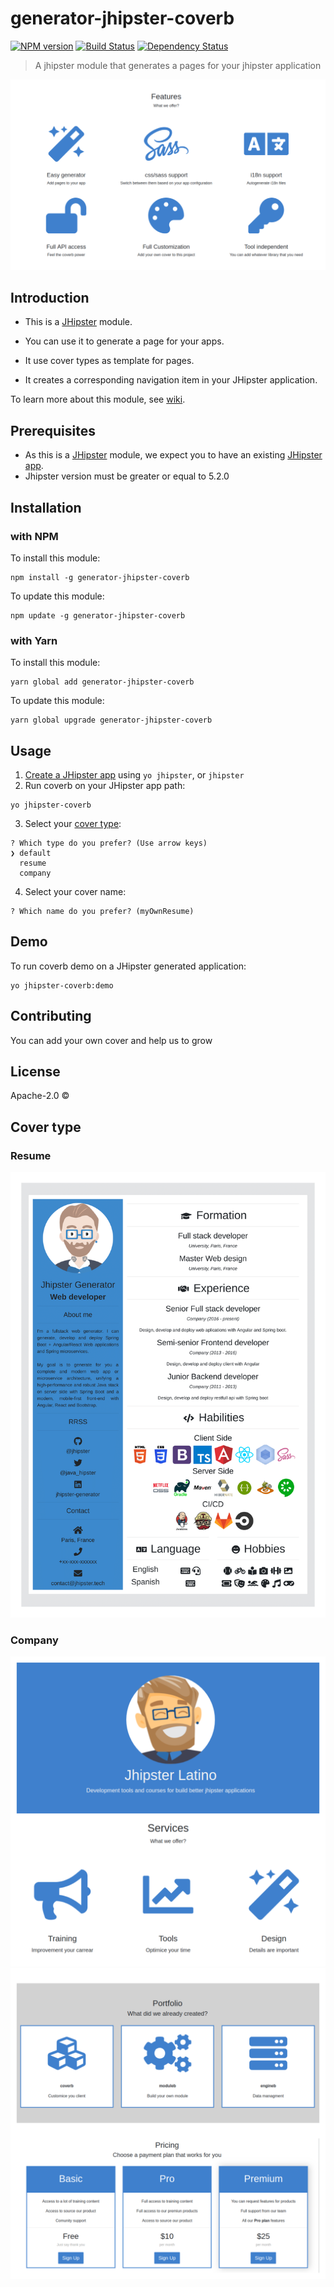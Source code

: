 # generator-jhipster-coverb
[![NPM version][npm-image]][npm-url] [![Build Status][travis-image]][travis-url] [![Dependency Status][daviddm-image]][daviddm-url]
> A jhipster module that generates a pages for your jhipster application

![feature-image](/generators/app/templates/default/content/images/coverb-feature.png)

## Introduction

- This is a [JHipster](http://jhipster.github.io/) module.

- You can use it to generate a page for your apps.
- It use cover types as template for pages. 
- It creates a corresponding navigation item in your JHipster application.

To learn more about this module, see [wiki](https://github.com/jhipster-latino/coverb/wiki).

## Prerequisites

- As this is a [JHipster](http://www.jhipster.tech/) module, we expect you to have an existing [JHipster app](https://www.jhipster.tech/creating-an-app/).
- Jhipster version must be greater or equal to 5.2.0

## Installation

### with NPM

To install this module:

```
npm install -g generator-jhipster-coverb
```

To update this module:

```
npm update -g generator-jhipster-coverb
```

### with Yarn

To install this module:

```
yarn global add generator-jhipster-coverb
```

To update this module:

```
yarn global upgrade generator-jhipster-coverb
```

## Usage

1. [Create a JHipster app](https://www.jhipster.tech/creating-an-app/) using `yo jhipster`, or `jhipster`
2. Run coverb on your JHipster app path:

```
yo jhipster-coverb
```
3. Select your [cover type](#cover-type):
```
? Which type do you prefer? (Use arrow keys)
❯ default 
  resume 
  company 
```
4. Select your cover name:
```
? Which name do you prefer? (myOwnResume) 
```

## Demo

To run coverb demo on a JHipster generated application:

```
yo jhipster-coverb:demo
```

## Contributing

You can add your own cover and help us to grow

## License

Apache-2.0 ©

## Cover type

### Resume
![resume](/generators/app/templates/default/content/images/resume.png)
### Company
![company1](/generators/app/templates/default/content/images/company1.png)
![company2](/generators/app/templates/default/content/images/company2.png)

[npm-image]: https://img.shields.io/npm/v/generator-jhipster-coverb.svg
[npm-url]: https://npmjs.org/package/generator-jhipster-coverb
[travis-image]: https://travis-ci.org/jhipster-latino/generator-jhipster-coverb.svg?branch=master
[travis-url]: https://travis-ci.org/jhipster-latino/generator-jhipster-coverb
[daviddm-image]: https://david-dm.org/jhipster-latino/generator-jhipster-coverb.svg?theme=shields.io
[daviddm-url]: https://david-dm.org/jhipster-latino/generator-jhipster-coverb
